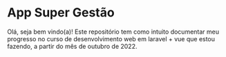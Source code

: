 # App Super Gestão

Olá, seja bem vindo(a)! Este repositório tem como intuito documentar meu progresso no curso de desenvolvimento web em laravel + vue que estou fazendo, a partir do mês de outubro de 2022.
